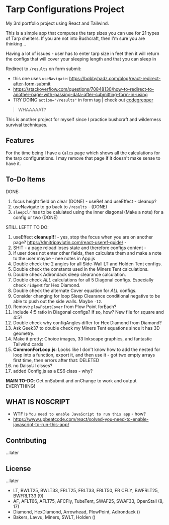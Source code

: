 # Tarp Configurations Project

My 3rd portfolio project using React and Tailwind.

This is a simple app that computes the tarp sizes you can use for 21 types of Tarp shelters. If you are not into Bushcraft, then I'm sure you are thinking...

Having a lot of issues - user has to enter tarp size in feet then it will return the configs that will cover your sleeping length and that you can sleep in

Redirect to `/results` on form submit:

- this one uses `useNavigate`: https://bobbyhadz.com/blog/react-redirect-after-form-submit
- https://stackoverflow.com/questions/70848130/how-to-redirect-to-another-page-with-passing-data-after-submitting-form-in-using
- TRY DOING `action="/results"` in form tag | check out [codegrepper](https://www.codegrepper.com/code-examples/javascript/how+to+redirect+a+form+to+another+page+when+we+submitted+a+form+in+react+js)

> WHAAAAAT?

This is another project for myself since I practice bushcraft and wilderness survival techniques.

## Features

For the time being I have a `Calcs` page which shows all the calculations for the tarp configurations. I may remove that page if it doesn't make sense to have it.

## To-Do Items

DONE:

1. focus height field on clear (DONE) - useRef and useEffect - cleanup?
1. useNavigate to go back to `/results` - (DONE)
1. `sleepClr` has to be calulated using the inner diagonal (Make a note) for a config or two (DONE)

STILL LEFTT TO DO:

1. useEffect **cleanup!!!** - yes, stop the focus when you are on another page? https://dmitripavlutin.com/react-useref-guide/ -
1. SHIT - a page reload loses state and therefore configs content -
1. if user does not enter other fields, then calculate them and make a note to the user maybe - nee notes in App.js
1. Double check the 2 angles for all Side-Wall LT and Holden Tent configs.
1. Double check the constants used in the Miners Tent calculations.
1. Double check Adirondack sleep clearance calculation.
1. Double check _ALL_ calculations for all 5 Diagonal configs. Especially check `ridgeHt` for Hex Diamond.
1. Double check the alternate Cover equation for _ALL_ configs.
1. Consider changing for loop Sleep Clearance conditional negative to be able to push out the side walls. Maybe `-12`.
1. Remove `plowPointCover` from Plow Point forEach?
1. Include 4:5 ratio in Diagonal configs? If so, how? New file for square and 4:5?
1. Double check why configAngles differ for Hex Diamond from Diamond?
1. Ask Geek37 to double check my Miners Tent equations since it has 3D geometry.
1. Make it pretty: Choice images, 33 Inkscape graphics, and fantastic Tailwind cards
1. **CommonForLoop.js**: Looks like I don't know how to add the nested for loop into a function, export it, and then use it - got two empty arrays first time, then errors after that: DELETED
1. no DaisyUI clsses?
1. added Config.js as a ES6 class - why?

**MAIN TO-DO**: Get onSubmit and onChange to work and output EVERYTHING!

## WHAT IS NOSCRIPT

- WTF is `You need to enable JavaScript to run this app` - how?
- https://www.upbeatcode.com/react/solved-you-need-to-enable-javascript-to-run-this-app/

## Contributing

...later

## License

...later

- LT, BWLT25, BWLT33, FRLT25, FRLT33, FRLT50, FR CFLY, BWFRLT25, BWFRLT33 (9)
- AF, AFLT66, AFLT75, AFCFly, TubeTent, SWAF25, SWAF33, OpenStall (8, 17)
- Diamond, HexDiamond, Arrowhead, PlowPoint, Adirondack ()
- Bakers, Lavvu, Miners, SWLT, Holden ()

